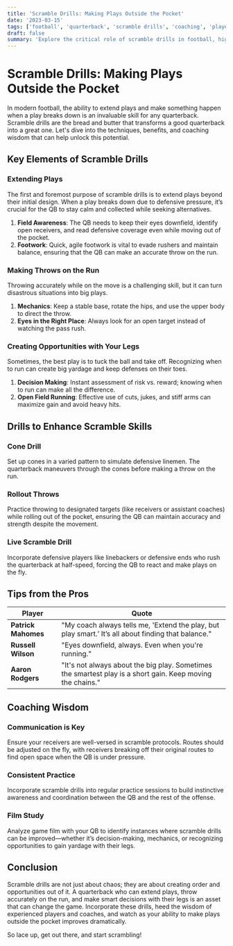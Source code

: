 ```yaml
---
title: 'Scramble Drills: Making Plays Outside the Pocket'
date: '2023-03-15'
tags: ['football', 'quarterback', 'scramble drills', 'coaching', 'player development']
draft: false
summary: 'Explore the critical role of scramble drills in football, highlighting methods for extending plays, making throws on the run, and leveraging athleticism to create game-changing opportunities.'
---
```


# Scramble Drills: Making Plays Outside the Pocket

In modern football, the ability to extend plays and make something happen when a play breaks down is an invaluable skill for any quarterback. Scramble drills are the bread and butter that transforms a good quarterback into a great one. Let's dive into the techniques, benefits, and coaching wisdom that can help unlock this potential.

## Key Elements of Scramble Drills

### Extending Plays
The first and foremost purpose of scramble drills is to extend plays beyond their initial design. When a play breaks down due to defensive pressure, it’s crucial for the QB to stay calm and collected while seeking alternatives.

1. **Field Awareness**: The QB needs to keep their eyes downfield, identify open receivers, and read defensive coverage even while moving out of the pocket.
2. **Footwork**: Quick, agile footwork is vital to evade rushers and maintain balance, ensuring that the QB can make an accurate throw on the run.

### Making Throws on the Run
Throwing accurately while on the move is a challenging skill, but it can turn disastrous situations into big plays.

1. **Mechanics**: Keep a stable base, rotate the hips, and use the upper body to direct the throw.
2. **Eyes in the Right Place**: Always look for an open target instead of watching the pass rush.

### Creating Opportunities with Your Legs
Sometimes, the best play is to tuck the ball and take off. Recognizing when to run can create big yardage and keep defenses on their toes.

1. **Decision Making**: Instant assessment of risk vs. reward; knowing when to run can make all the difference.
2. **Open Field Running**: Effective use of cuts, jukes, and stiff arms can maximize gain and avoid heavy hits.

## Drills to Enhance Scramble Skills

### Cone Drill
Set up cones in a varied pattern to simulate defensive linemen. The quarterback maneuvers through the cones before making a throw on the run.

### Rollout Throws
Practice throwing to designated targets (like receivers or assistant coaches) while rolling out of the pocket, ensuring the QB can maintain accuracy and strength despite the movement.

### Live Scramble Drill
Incorporate defensive players like linebackers or defensive ends who rush the quarterback at half-speed, forcing the QB to react and make plays on the fly.

## Tips from the Pros

| Player | Quote |
|--------|-------|
| **Patrick Mahomes** | "My coach always tells me, 'Extend the play, but play smart.’ It’s all about finding that balance." |
| **Russell Wilson** | "Eyes downfield, always. Even when you're running." |
| **Aaron Rodgers** | "It's not always about the big play. Sometimes the smartest play is a short gain. Keep moving the chains." |

## Coaching Wisdom

### Communication is Key
Ensure your receivers are well-versed in scramble protocols. Routes should be adjusted on the fly, with receivers breaking off their original routes to find open space when the QB is under pressure.

### Consistent Practice
Incorporate scramble drills into regular practice sessions to build instinctive awareness and coordination between the QB and the rest of the offense.

### Film Study
Analyze game film with your QB to identify instances where scramble drills can be improved—whether it’s decision-making, mechanics, or recognizing opportunities to gain yardage with their legs.

## Conclusion

Scramble drills are not just about chaos; they are about creating order and opportunities out of it. A quarterback who can extend plays, throw accurately on the run, and make smart decisions with their legs is an asset that can change the game. Incorporate these drills, heed the wisdom of experienced players and coaches, and watch as your ability to make plays outside the pocket improves dramatically.

So lace up, get out there, and start scrambling!

```
